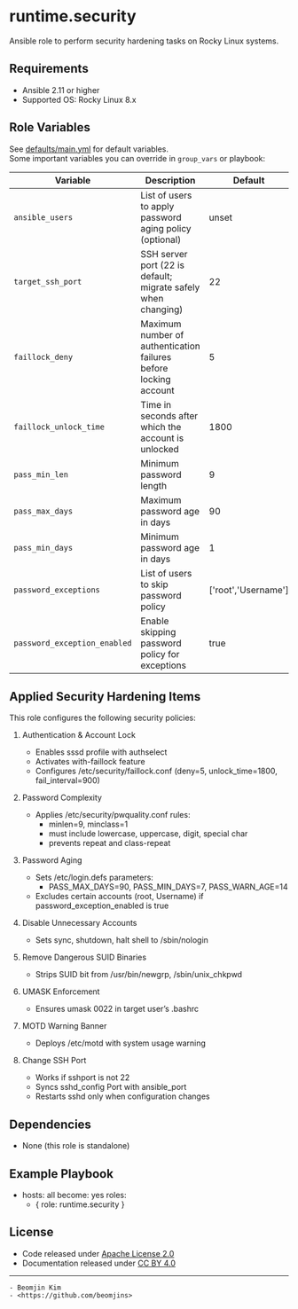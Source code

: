 # runtime.security
Ansible role to perform security hardening tasks on Rocky Linux systems.

## Requirements
- Ansible 2.11 or higher
- Supported OS: Rocky Linux 8.x

## Role Variables
See [defaults/main.yml](defaults/main.yml) for default variables.  
Some important variables you can override in `group_vars` or playbook:

| Variable | Description | Default |
|----------|-------------|---------|
| `ansible_users` | List of users to apply password aging policy (optional) | unset |
| `target_ssh_port` | SSH server port (22 is default; migrate safely when changing) | 22 |
| `faillock_deny` | Maximum number of authentication failures before locking account | 5 |
| `faillock_unlock_time` | Time in seconds after which the account is unlocked | 1800 |
| `pass_min_len` | Minimum password length | 9 |
| `pass_max_days` | Maximum password age in days | 90 |
| `pass_min_days` | Minimum password age in days | 1 |
| `password_exceptions` | List of users to skip password policy | ['root','Username'] |
| `password_exception_enabled` | Enable skipping password policy for exceptions | true |

## Applied Security Hardening Items

This role configures the following security policies:

1. Authentication & Account Lock
   - Enables sssd profile with authselect
   - Activates with-faillock feature
   - Configures /etc/security/faillock.conf (deny=5, unlock_time=1800, fail_interval=900)

2. Password Complexity
   - Applies /etc/security/pwquality.conf rules:
     - minlen=9, minclass=1
     - must include lowercase, uppercase, digit, special char
     - prevents repeat and class-repeat

3. Password Aging
   - Sets /etc/login.defs parameters:
     - PASS_MAX_DAYS=90, PASS_MIN_DAYS=7, PASS_WARN_AGE=14
   - Excludes certain accounts (root, Username) if password_exception_enabled is true

4. Disable Unnecessary Accounts
   - Sets sync, shutdown, halt shell to /sbin/nologin

5. Remove Dangerous SUID Binaries
   - Strips SUID bit from /usr/bin/newgrp, /sbin/unix_chkpwd

6. UMASK Enforcement
   - Ensures umask 0022 in target user’s .bashrc

7. MOTD Warning Banner
   - Deploys /etc/motd with system usage warning

8. Change SSH Port
   - Works if sshport is not 22
   - Syncs sshd_config Port with ansible_port
   - Restarts sshd only when configuration changes

## Dependencies
- None (this role is standalone)

## Example Playbook
- hosts: all
  become: yes
  roles:
    - { role: runtime.security }

## License
- Code released under [Apache License 2.0](LICENSE)  
- Documentation released under [CC BY 4.0](http://creativecommons.org/licenses/by/4.0/)

------------------------------------------ 

    - Beomjin Kim
    - <https://github.com/beomjins>

